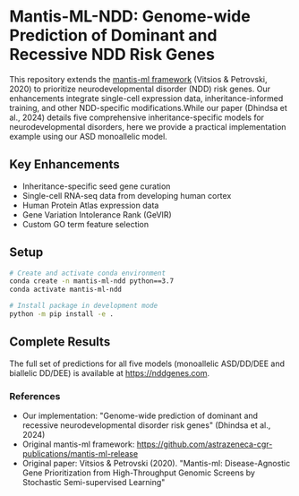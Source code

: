 # Mantis-ML-NDD: Genome-wide Prediction of Dominant and Recessive NDD Risk Genes

This repository extends the [mantis-ml framework](https://github.com/astrazeneca-cgr-publications/mantis-ml-release) (Vitsios & Petrovski, 2020) to prioritize neurodevelopmental disorder (NDD) risk genes. Our enhancements integrate single-cell expression data, inheritance-informed training, and other NDD-specific modifications.While our paper (Dhindsa et al., 2024) details five comprehensive inheritance-specific models for neurodevelopmental disorders, here we provide a practical implementation example using our ASD monoallelic model.

## Key Enhancements

- Inheritance-specific seed gene curation  
- Single-cell RNA-seq data from developing human cortex  
- Human Protein Atlas expression data  
- Gene Variation Intolerance Rank (GeVIR) 
- Custom GO term feature selection  

## Setup

```bash
# Create and activate conda environment
conda create -n mantis-ml-ndd python==3.7
conda activate mantis-ml-ndd

# Install package in development mode
python -m pip install -e .

```
## Complete Results
The full set of predictions for all five models (monoallelic ASD/DD/DEE and biallelic DD/DEE) is available at https://nddgenes.com.
### References

- Our implementation: "Genome-wide prediction of dominant and recessive neurodevelopmental disorder risk genes" (Dhindsa et al., 2024)
- Original mantis-ml framework: https://github.com/astrazeneca-cgr-publications/mantis-ml-release
- Original paper: Vitsios & Petrovski (2020). "Mantis-ml: Disease-Agnostic Gene Prioritization from High-Throughput Genomic Screens by Stochastic Semi-supervised Learning"
